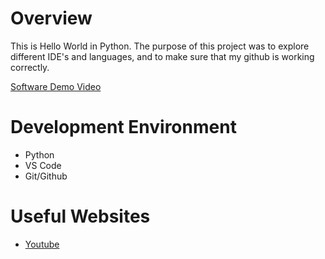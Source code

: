 # Overview

This is Hello World in Python. The purpose of this project was to explore different IDE's and languages, and to make sure that my github is working correctly.


[Software Demo Video](https://youtu.be/i79YZcVDkfg)

# Development Environment

* Python
* VS Code
* Git/Github

# Useful Websites

* [Youtube](http://youtube.com)